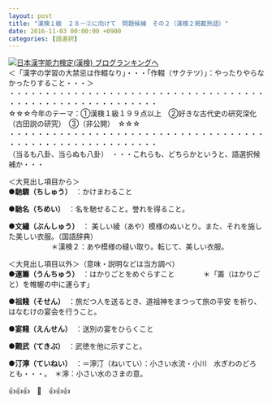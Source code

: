 ```yaml
---
layout: post
title: "漢検１級　２８－②に向けて　問題候補　その２（漢検２掲載熟語）"
date: 2016-11-03 00:00:00 +0900
categories: [語選択]
---
```


[![](/syuusyuu9701/assets/images/漢検１級-２８－②に向けて-問題候補-その２（漢検２掲載熟語）-br_c_3028_1.gif)](http://blog.with2.net/link.php?1659096:3028 "日本漢字能力検定(漢検) ブログランキングへ")[日本漢字能力検定(漢検) ブログランキングへ](http://blog.with2.net/link.php?1659096:3028)  
＜「漢字の学習の大禁忌は作輟なり」・・・「作輟（サクテツ）」：やったりやらなかったりすること・・・＞  
・・・・・・・・・・・・・・・・・・・・・・・・・・・・・・・・・・・・・・・・・・・・・・・・・・・・・・・・・  
☆☆☆今年のテーマ：①漢検１級１９９点以上　②好きな古代史の研究深化（古田説の研究）　③（非公開）　☆☆☆　　  
・・・・・・・・・・・・・・・・・・・・・・・・・・・・・・・・・・・・・・・・・・・・・・・・・・・・・・・・・  
（当るも八卦、当らぬも八卦）　・・・これらも、どちらかというと、語選択候補か・・・  
  
＜大見出し項目から＞  
**●馳驟（ちしゅう）**　：かけまわること  
  
**●馳名（ちめい）**　：名を馳せること。誉れを得ること。  
  
**●文繡（ぶんしゅう）**　： 美しい綾（あや）模様のぬいとり。また、それを施した美しい衣服。（国語辞典）  
　　　　　　＊漢検２：あや模様の縫い取り。転じて、美しい衣服。  
  
＜大見出し項目以外＞（意味・説明などは当方調べ）  
**●運籌（うんちゅう）**　：はかりごとをめぐらすこと　　　　＊「籌（はかりごと）を帷幄の中に運らす」  
  
**●祖餞（そせん）**　：旅だつ人を送るとき、道祖神をまつって旅の平安 を祈り、はなむけの宴会を行うこと。  
  
**●宴餞（えんせん）**　：送別の宴をひらくこと  
  
**●覿武（てきぶ）**　：武徳を他に示すこと。  
  
**●汀濘（ていねい）**　：＝濘汀（ねいてい）：小さい水流・小川　水ぎわのどろ　とも・・・。　＊濘：小さい水のさまの意。　  
  
👍👍👍　🐒　👍👍👍  